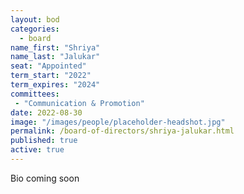 ```yaml
---
layout: bod
categories: 
  - board
name_first: "Shriya"
name_last: "Jalukar"
seat: "Appointed"
term_start: "2022"
term_expires: "2024"
committees:
 - "Communication & Promotion"
date: 2022-08-30
image: "/images/people/placeholder-headshot.jpg"
permalink: /board-of-directors/shriya-jalukar.html
published: true
active: true
---
```


Bio coming soon